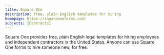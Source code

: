 ```yaml
---
title: Square One
description: free, plain English templates for hiring
homepage: https://squareoneforms.com/
subjects: [Contracts]
---
```


Square One provides free, plain English legal templates for hiring employees and independent contractors in the United States. Anyone can use Square One forms to hire someone new, for free.
